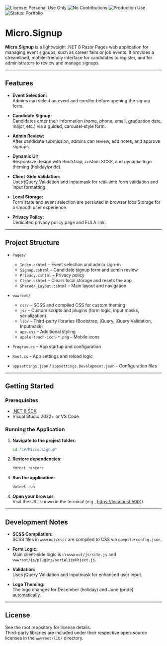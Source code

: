 ![License: Personal Use Only](https://img.shields.io/badge/license-personal--use--only-blue.svg)
![No Contributions](https://img.shields.io/badge/contributions-closed-red.svg)
![Production Use](https://img.shields.io/badge/production%20use-not%20authorized-lightgrey.svg)
![Status: Portfolio](https://img.shields.io/badge/status-portfolio-brightgreen.svg)

# Micro.Signup

**Micro.Signup** is a lightweight .NET 8 Razor Pages web application for managing event signups, such as career fairs or job events. It provides a streamlined, mobile-friendly interface for candidates to register, and for administrators to review and manage signups.

---

## Features

- **Event Selection:**  
  Admins can select an event and enroller before opening the signup form.

- **Candidate Signup:**  
  Candidates enter their information (name, phone, email, graduation date, major, etc.) via a guided, carousel-style form.

- **Admin Review:**  
  After candidate submission, admins can review, add notes, and approve signups.

- **Dynamic UI:**  
  Responsive design with Bootstrap, custom SCSS, and dynamic logo theming (holiday/pride).

- **Client-Side Validation:**  
  Uses jQuery Validation and Inputmask for real-time form validation and input formatting.

- **Local Storage:**  
  Form state and event selection are persisted in browser localStorage for a smooth user experience.

- **Privacy Policy:**  
  Dedicated privacy policy page and EULA link.

---

## Project Structure

- `Pages/`

  - `Index.cshtml` – Event selection and admin sign-in
  - `Signup.cshtml` – Candidate signup form and admin review
  - `Privacy.cshtml` – Privacy policy
  - `Clear.cshtml` – Clears local storage and resets the app
  - `Shared/_Layout.cshtml` – Main layout and navigation

- `wwwroot/`

  - `css/` – SCSS and compiled CSS for custom theming
  - `js/` – Custom scripts and plugins (form logic, input masks, serialization)
  - `lib/` – Third-party libraries (Bootstrap, jQuery, jQuery Validation, Inputmask)
  - `app.css` – Additional styling
  - `apple-touch-icon-*.png` – Mobile icons

- `Program.cs` – App startup and configuration
- `Root.cs` – App settings and reload logic
- `appsettings.json` / `appsettings.Development.json` – Configuration files

---

## Getting Started

### Prerequisites

- [.NET 8 SDK](https://dotnet.microsoft.com/download)
- Visual Studio 2022+ or VS Code

### Running the Application

1. **Navigate to the project folder:**

   ```sh
   cd "C#/Micro.Signup"
   ```

2. **Restore dependencies:**

   ```sh
   dotnet restore
   ```

3. **Run the application:**

   ```sh
   dotnet run
   ```

4. **Open your browser:**  
   Visit the URL shown in the terminal (e.g., [https://localhost:5001](https://localhost:5001)).

---

## Development Notes

- **SCSS Compilation:**  
  SCSS files in `wwwroot/css/` are compiled to CSS via `compilerconfig.json`.

- **Form Logic:**  
  Main client-side logic is in `wwwroot/js/site.js` and `wwwroot/js/plugins/serializeObject.js`.

- **Validation:**  
  Uses jQuery Validation and Inputmask for enhanced user input.

- **Logo Theming:**  
  The logo changes for December (holiday) and June (pride) automatically.

---

## License

See the root repository for license details.  
Third-party libraries are included under their respective open-source licenses in the `wwwroot/lib/` directory.
